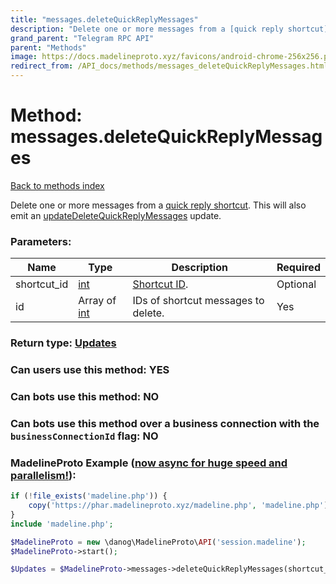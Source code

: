 ```yaml
---
title: "messages.deleteQuickReplyMessages"
description: "Delete one or more messages from a [quick reply shortcut](https://core.telegram.org/api/business#quick-reply-shortcuts). This will also emit an [updateDeleteQuickReplyMessages](../constructors/updateDeleteQuickReplyMessages.html) update."
grand_parent: "Telegram RPC API"
parent: "Methods"
image: https://docs.madelineproto.xyz/favicons/android-chrome-256x256.png
redirect_from: /API_docs/methods/messages_deleteQuickReplyMessages.html
---
```

# Method: messages.deleteQuickReplyMessages
[Back to methods index](index.html)



Delete one or more messages from a [quick reply shortcut](https://core.telegram.org/api/business#quick-reply-shortcuts). This will also emit an [updateDeleteQuickReplyMessages](../constructors/updateDeleteQuickReplyMessages.html) update.

### Parameters:

| Name     |    Type       | Description | Required |
|----------|---------------|-------------|----------|
|shortcut\_id|[int](/API_docs/types/int.html) | [Shortcut ID](https://core.telegram.org/api/business#quick-reply-shortcuts). | Optional|
|id|Array of [int](/API_docs/types/int.html) | IDs of shortcut messages to delete. | Yes|


### Return type: [Updates](/API_docs/types/Updates.html)

### Can users use this method: **YES**


### Can bots use this method: **NO**


### Can bots use this method over a business connection with the `businessConnectionId` flag: **NO**


### MadelineProto Example ([now async for huge speed and parallelism!](https://docs.madelineproto.xyz/docs/ASYNC.html)):


```php
if (!file_exists('madeline.php')) {
    copy('https://phar.madelineproto.xyz/madeline.php', 'madeline.php');
}
include 'madeline.php';

$MadelineProto = new \danog\MadelineProto\API('session.madeline');
$MadelineProto->start();

$Updates = $MadelineProto->messages->deleteQuickReplyMessages(shortcut_id: $int, id: [$int, $int], );
```

